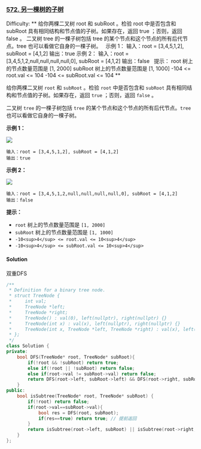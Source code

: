 ### [572\. 另一棵树的子树](https://leetcode-cn.com/problems/subtree-of-another-tree/)

Difficulty: ** 给你两棵二叉树 root 和 subRoot 。检验 root 中是否包含和 subRoot 具有相同结构和节点值的子树。如果存在，返回 true ；否则，返回 false 。 二叉树 tree 的一棵子树包括 tree 的某个节点和这个节点的所有后代节点。tree 也可以看做它自身的一棵子树。   示例 1： 输入：root = [3,4,5,1,2], subRoot = [4,1,2] 输出：true 示例 2： 输入：root = [3,4,5,1,2,null,null,null,null,0], subRoot = [4,1,2] 输出：false   提示： root 树上的节点数量范围是 [1, 2000] subRoot 树上的节点数量范围是 [1, 1000] -104 <= root.val <= 104 -104 <= subRoot.val <= 104 **


给你两棵二叉树 `root` 和 `subRoot` 。检验 `root` 中是否包含和 `subRoot` 具有相同结构和节点值的子树。如果存在，返回 `true` ；否则，返回 `false` 。

二叉树 `tree` 的一棵子树包括 `tree` 的某个节点和这个节点的所有后代节点。`tree` 也可以看做它自身的一棵子树。

**示例 1：**

![](https://assets.leetcode.com/uploads/2021/04/28/subtree1-tree.jpg)

```
输入：root = [3,4,5,1,2], subRoot = [4,1,2]
输出：true
```

**示例 2：**

![](https://assets.leetcode.com/uploads/2021/04/28/subtree2-tree.jpg)

```
输入：root = [3,4,5,1,2,null,null,null,null,0], subRoot = [4,1,2]
输出：false
```

**提示：**

*   `root` 树上的节点数量范围是 `[1, 2000]`
*   `subRoot` 树上的节点数量范围是 `[1, 1000]`
*   `-10<sup>4</sup> <= root.val <= 10<sup>4</sup>`
*   `-10<sup>4</sup> <= subRoot.val <= 10<sup>4</sup>`


#### Solution

双重DFS

```cpp
​/**
 * Definition for a binary tree node.
 * struct TreeNode {
 *     int val;
 *     TreeNode *left;
 *     TreeNode *right;
 *     TreeNode() : val(0), left(nullptr), right(nullptr) {}
 *     TreeNode(int x) : val(x), left(nullptr), right(nullptr) {}
 *     TreeNode(int x, TreeNode *left, TreeNode *right) : val(x), left(left), right(right) {}
 * };
 */
class Solution {
private:
    bool DFS(TreeNode* root, TreeNode* subRoot){
        if(!root && !subRoot) return true;
        else if(!root || !subRoot) return false;
        else if(root->val != subRoot->val) return false;
        return DFS(root->left, subRoot->left) && DFS(root->right, subRoot->right);
    }
public:
    bool isSubtree(TreeNode* root, TreeNode* subRoot) {
        if(!root) return false;
        if(root->val==subRoot->val){
            bool res = DFS(root, subRoot);
            if(res==true) return true; // 提前返回
        }
        return isSubtree(root->left, subRoot) || isSubtree(root->right, subRoot);
    }
};
```